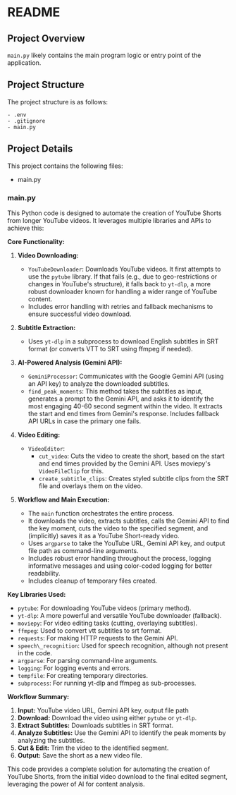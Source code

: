 # README

## Project Overview

`main.py` likely contains the main program logic or entry point of the application.


## Project Structure

The project structure is as follows:

```
- .env
- .gitignore
- main.py
```

## Project Details

This project contains the following files:

- main.py
### main.py
This Python code is designed to automate the creation of YouTube Shorts from longer YouTube videos. It leverages multiple libraries and APIs to achieve this:

**Core Functionality:**

1.  **Video Downloading:**
    *   `YouTubeDownloader`: Downloads YouTube videos. It first attempts to use the `pytube` library. If that fails (e.g., due to geo-restrictions or changes in YouTube's structure), it falls back to `yt-dlp`, a more robust downloader known for handling a wider range of YouTube content.
    *   Includes error handling with retries and fallback mechanisms to ensure successful video download.

2.  **Subtitle Extraction:**
    *   Uses `yt-dlp` in a subprocess to download English subtitles in SRT format (or converts VTT to SRT using ffmpeg if needed).

3.  **AI-Powered Analysis (Gemini API):**
    *   `GeminiProcessor`: Communicates with the Google Gemini API (using an API key) to analyze the downloaded subtitles.
    *   `find_peak_moments`: This method takes the subtitles as input, generates a prompt to the Gemini API, and asks it to identify the most engaging 40-60 second segment within the video. It extracts the start and end times from Gemini's response. Includes fallback API URLs in case the primary one fails.

4.  **Video Editing:**
    *   `VideoEditor`:
        *   `cut_video`: Cuts the video to create the short, based on the start and end times provided by the Gemini API.  Uses moviepy's `VideoFileClip` for this.
        *   `create_subtitle_clips`: Creates styled subtitle clips from the SRT file and overlays them on the video.

5.  **Workflow and Main Execution:**
    *   The `main` function orchestrates the entire process.
    *   It downloads the video, extracts subtitles, calls the Gemini API to find the key moment, cuts the video to the specified segment, and (implicitly) saves it as a YouTube Short-ready video.
    *   Uses `argparse` to take the YouTube URL, Gemini API key, and output file path as command-line arguments.
    *   Includes robust error handling throughout the process, logging informative messages and using color-coded logging for better readability.
    *   Includes cleanup of temporary files created.

**Key Libraries Used:**

*   `pytube`:  For downloading YouTube videos (primary method).
*   `yt-dlp`:  A more powerful and versatile YouTube downloader (fallback).
*   `moviepy`:  For video editing tasks (cutting, overlaying subtitles).
*   `ffmpeg`: Used to convert vtt subtitles to srt format.
*   `requests`:  For making HTTP requests to the Gemini API.
*   `speech\_recognition`: Used for speech recognition, although not present in the code.
*   `argparse`: For parsing command-line arguments.
*   `logging`: For logging events and errors.
*   `tempfile`: For creating temporary directories.
*   `subprocess`: For running yt-dlp and ffmpeg as sub-processes.

**Workflow Summary:**

1.  **Input:** YouTube video URL, Gemini API key, output file path
2.  **Download:** Download the video using either `pytube` or `yt-dlp`.
3.  **Extract Subtitles:** Downloads subtitles in SRT format.
4.  **Analyze Subtitles:** Use the Gemini API to identify the peak moments by analyzing the subtitles.
5.  **Cut & Edit:** Trim the video to the identified segment.
6.  **Output:** Save the short as a new video file.

This code provides a complete solution for automating the creation of YouTube Shorts, from the initial video download to the final edited segment, leveraging the power of AI for content analysis.


